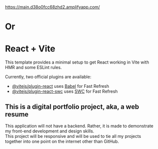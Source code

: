 https://main.d38o0fcc68zhd2.amplifyapp.com/
# Or
# React + Vite

This template provides a minimal setup to get React working in Vite with HMR and some ESLint rules.

Currently, two official plugins are available:

- [@vitejs/plugin-react](https://github.com/vitejs/vite-plugin-react/blob/main/packages/plugin-react/README.md) uses [Babel](https://babeljs.io/) for Fast Refresh
- [@vitejs/plugin-react-swc](https://github.com/vitejs/vite-plugin-react-swc) uses [SWC](https://swc.rs/) for Fast Refresh


## This is a digital portfolio project, aka, a web resume
This application will not have a backend. Rather, it is made to demonstrate my front-end development and design skills. 
<br>
This project will be responsive and will be used to tie all my projects together into one point on the internet other than GitHub.

